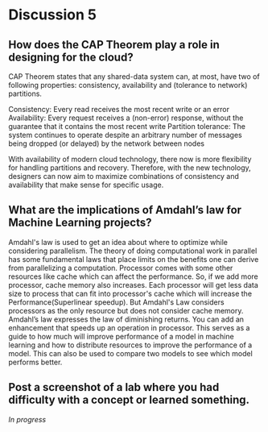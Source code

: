 # Discussion 5

## How does the CAP Theorem play a role in designing for the cloud?

CAP Theorem states that any shared-data system can, at most, have two of following properties: consistency, availability and (tolerance to network) partitions.
 
Consistency: Every read receives the most recent write or an error
Availability: Every request receives a (non-error) response, without the guarantee that it contains the most recent write
Partition tolerance: The system continues to operate despite an arbitrary number of messages being dropped (or delayed) by the network between nodes
 
With availability of modern cloud technology, there now is more flexibility for handling partitions and recovery. Therefore, with the new technology, designers can now aim to maximize combinations of consistency and availability that make sense for specific usage.


## What are the implications of Amdahl’s law for Machine Learning projects?

Amdahl's law is used to get an idea about where to optimize while considering parallelism. The theory of doing computational work in parallel has some fundamental laws that place limits on the benefits one can derive from parallelizing a computation.
Processor comes with some other resources like cache which can affect the performance. So, if we add more processor, cache memory also increases. Each processor will get less data size to process that can fit into processor's cache which will increase the Performance(Superlinear speedup). But Amdahl's Law considers processors as the only resource but does not consider cache memory.
Amdahl’s law expresses the law of diminishing returns. You can add an enhancement that speeds up an operation in processor. This serves as a guide to how much will improve performance of a model in machine learning and how to distribute resources to improve the performance of a model. This can also be used to compare two models to see which model performs better.

## Post a screenshot of a lab where you had difficulty with a concept or learned something.
*In progress*
